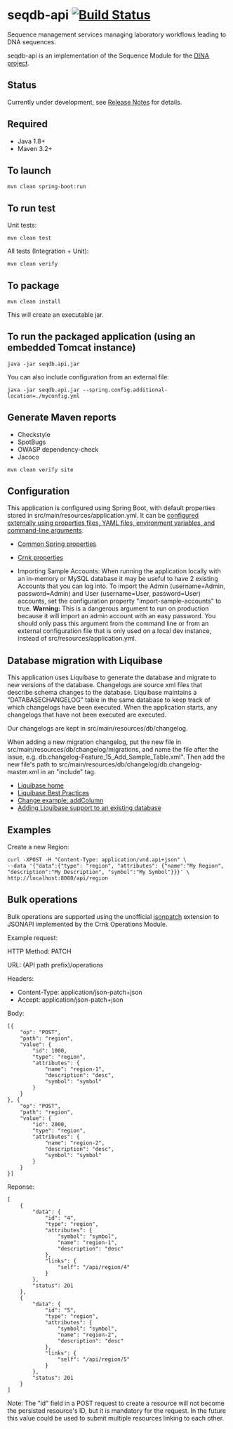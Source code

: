# seqdb-api [![Build Status](https://travis-ci.org/AAFC-BICoE/seqdb-api.svg?branch=dev)](https://travis-ci.org/AAFC-BICoE/seqdb-api)

Sequence management services managing laboratory workflows leading to DNA sequences.

seqdb-api is an implementation of the Sequence Module for the [DINA project](https://www.dina-project.net/).

## Status
Currently under development, see [Release Notes](RELEASE_NOTES.md) for details.

## Required

* Java 1.8+
* Maven 3.2+

## To launch

```
mvn clean spring-boot:run
```

## To run test

Unit tests:
```
mvn clean test
```

All tests (Integration + Unit):
```
mvn clean verify
```

## To package

```
mvn clean install
```

This will create an executable jar.

## To run the packaged application (using an embedded Tomcat instance)

```
java -jar seqdb.api.jar
```

You can also include configuration from an external file:

```
java -jar seqdb.api.jar --spring.config.additional-location=./myconfig.yml
```

## Generate Maven reports

* Checkstyle
* SpotBugs
* OWASP dependency-check
* Jacoco

```
mvn clean verify site
```

## Configuration

This application is configured using Spring Boot, with default properties stored in src/main/resources/application.yml. It can be [configured externally using properties files, YAML files, environment variables, and command-line arguments](https://docs.spring.io/spring-boot/docs/current/reference/html/boot-features-external-config.html).

* [Common Spring properties](https://docs.spring.io/spring-boot/docs/current/reference/html/common-application-properties.html)
* [Crnk properties](http://www.crnk.io/releases/stable/documentation/#_integration_with_spring_and_string_boot)

* Importing Sample Accounts: When running the application locally with an in-memory or MySQL database it may be useful to have 2 existing Accounts that you can log into. To import the Admin (username=Admin, password=Admin) and User (username=User, password=User) accounts, set the configuration property "import-sample-accounts" to true. **Warning:** This is a dangerous argument to run on production because it will import an admin account with an easy password. You should only pass this argument from the command line or from an external configuration file that is only used on a local dev instance, instead of src/resources/application.yml.

## Database migration with Liquibase

This application uses Liquibase to generate the database and migrate to new versions of the database. Changelogs are source xml files that describe schema changes to the database. Liquibase maintains a "DATABASECHANGELOG" table in the same database to keep track of which changelogs have been executed. When the application starts, any changelogs that have not been executed are executed.

Our changelogs are kept in src/main/resources/db/changelog.

When adding a new migration changelog, put the new file in src/main/resources/db/changelog/migrations, and name the file after the issue, e.g. db.changelog-Feature\_15\_Add\_Sample\_Table.xml". Then add the new file's path to src/main/resources/db/changelog/db.changelog-master.xml in an "include" tag.

 * [Liquibase home](http://www.liquibase.org/index.html)
 * [Liquibase Best Practices](http://www.liquibase.org/bestpractices.html)
 * [Change example: addColumn](https://www.liquibase.org/documentation/changes/add_column.html)
 * [Adding Liquibase support to an existing database](https://www.liquibase.org/documentation/generating_changelogs.html)

## Examples

Create a new Region:
```
curl -XPOST -H "Content-Type: application/vnd.api+json" \
--data '{"data":{"type": "region", "attributes": {"name":"My Region", "description":"My Description", "symbol":"My Symbol"}}}' \
http://localhost:8080/api/region
```

## Bulk operations

Bulk operations are supported using the unofficial
[jsonpatch](https://github.com/json-api/json-api/blob/9c7a03dbc37f80f6ca81b16d444c960e96dd7a57/extensions/jsonpatch/index.md)
extension to JSONAPI implemented by the Crnk Operations Module.

Example request:

HTTP Method: PATCH

URL: (API path prefix)/operations

Headers:
  - Content-Type: application/json-patch+json
  - Accept: application/json-patch+json

Body:

```
[{
	"op": "POST",
	"path": "region",
	"value": {
		"id": 1000,
		"type": "region",
		"attributes": {
			"name": "region-1",
			"description": "desc",
			"symbol": "symbol"
		}
	}
}, {
	"op": "POST",
	"path": "region",
	"value": {
		"id": 2000,
		"type": "region",
		"attributes": {
			"name": "region-2",
			"description": "desc",
			"symbol": "symbol"
		}
	}
}]
```

Reponse:

```
[
    {
        "data": {
            "id": "4",
            "type": "region",
            "attributes": {
                "symbol": "symbol",
                "name": "region-1",
                "description": "desc"
            },
            "links": {
                "self": "/api/region/4"
            }
        },
        "status": 201
    },
    {
        "data": {
            "id": "5",
            "type": "region",
            "attributes": {
                "symbol": "symbol",
                "name": "region-2",
                "description": "desc"
            },
            "links": {
                "self": "/api/region/5"
            }
        },
        "status": 201
    }
]
```

Note: The "id" field in a POST request to create a resource will not become the persisted
resource's ID, but it is mandatory for the request. In the future this value could be used to
submit multiple resources linking to each other.